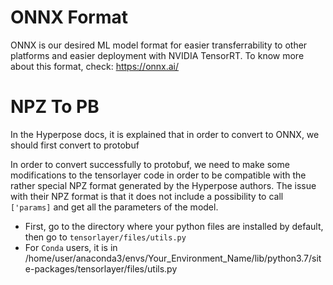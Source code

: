 # ONNX Format
ONNX is our desired ML model format for easier transferrability to other platforms and easier deployment with NVIDIA TensorRT.
To know more about this format, check: https://onnx.ai/ 

# NPZ To PB 
In the Hyperpose docs, it is explained that in order to convert to ONNX, we should first convert to protobuf

In order to convert successfully to protobuf, we need to make some modifications to the tensorlayer code in order to be compatible with the rather special NPZ format generated by the Hyperpose authors. 
The issue with their NPZ format is that it does not include a possibility to call `['params]` and get all the parameters of the model.

- First, go to the directory where your python files are installed by default, then go to `tensorlayer/files/utils.py`
- For `Conda` users, it is in /home/user/anaconda3/envs/Your_Environment_Name/lib/python3.7/site-packages/tensorlayer/files/utils.py

